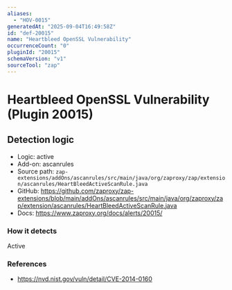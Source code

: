 ```yaml
---
aliases:
  - "HOV-0015"
generatedAt: "2025-09-04T16:49:58Z"
id: "def-20015"
name: "Heartbleed OpenSSL Vulnerability"
occurrenceCount: "0"
pluginId: "20015"
schemaVersion: "v1"
sourceTool: "zap"
---
```


# Heartbleed OpenSSL Vulnerability (Plugin 20015)

## Detection logic

- Logic: active
- Add-on: ascanrules
- Source path: `zap-extensions/addOns/ascanrules/src/main/java/org/zaproxy/zap/extension/ascanrules/HeartBleedActiveScanRule.java`
- GitHub: https://github.com/zaproxy/zap-extensions/blob/main/addOns/ascanrules/src/main/java/org/zaproxy/zap/extension/ascanrules/HeartBleedActiveScanRule.java
- Docs: https://www.zaproxy.org/docs/alerts/20015/

### How it detects

Active

### References
- https://nvd.nist.gov/vuln/detail/CVE-2014-0160

